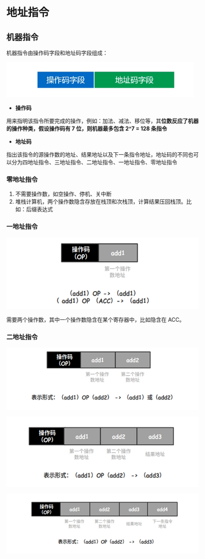 # 地址指令

## 机器指令

机器指令由操作码字段和地址码字段组成：

![](.gitbook/assets/zhi-ling-xi-tong-1.png)

* **操作码**

用来指明该指令所要完成的操作，例如：加法、减法、移位等，其**位数反应了机器的操作种类，假设操作码有 7 位，则机器最多包含 2^7 = 128 条指令**

* **地址码**

指出该指令的源操作数的地址、结果地址以及下一条指令地址，地址码的不同也可以分为四地址指令、三地址指令、二地址指令、一地址指令、零地址指令

### 零地址指令

1. 不需要操作数，如空操作、停机、关中断
2. 堆栈计算机，两个操作数隐含存放在栈顶和次栈顶，计算结果压回栈顶。比如：后缀表达式

### 一地址指令

![](.gitbook/assets/zhi-ling-xi-tong-yi-di-zhi-zhi-ling-.png)

需要两个操作数，其中一个操作数隐含在某个寄存器中，比如隐含在 ACC。

### 二地址指令

![](.gitbook/assets/zhi-ling-xi-tong-er-di-zhi-zhi-ling-.png)

![](.gitbook/assets/zhi-ling-xi-tong-san-di-zhi-zhi-ling-.png)

![](.gitbook/assets/zhi-ling-xi-tong-si-di-zhi-zhi-ling-.png)

